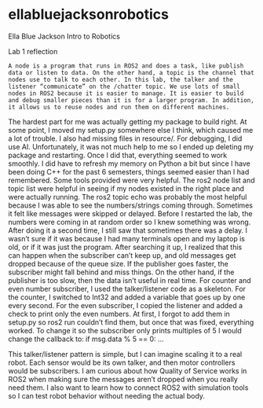 # ellabluejacksonrobotics

Ella Blue Jackson
Intro to Robotics 

Lab 1 reflection



	A node is a program that runs in ROS2 and does a task, like publish data or listen to data. On the other hand, a topic is the channel that nodes use to talk to each other. In this lab, the talker and the listener “communicate” on the /chatter topic. We use lots of small nodes in ROS2 because it is easier to manage. It is easier to build and debug smaller pieces than it is for a larger program. In addition, it allows us to reuse nodes and run them on different machines.

The hardest part for me was actually getting my package to build right. At some point, I moved my setup.py somewhere else I think, which caused me a lot of trouble. I also had missing files in resource/. For debugging, I did use AI. Unfortunately, it was not much help to me so I ended up deleting my package and restarting. Once I did that, everything seemed to work smoothly. I did have to refresh my memory on Python a bit but since I have been doing C++ for the past 6 semesters, things seemed easier than I had remembered.
Some tools provided were very helpful. The ros2 node list and topic list were helpful in seeing if my nodes existed in the right place and were actually running. The ros2 topic echo was probably the most helpful because I was able to see the numbers/strings coming through.
Sometimes it felt like messages were skipped or delayed. Before I restarted the lab, the numbers were coming in at random order so I knew something was wrong. After doing it a second time, I still saw that sometimes there was a delay. I wasn’t sure if it was because I had many terminals open and my laptop is old, or if it was just the program. After searching it up, I realized that this can happen when the subscriber can’t keep up, and old messages get dropped because of the queue size. If the publisher goes faster, the subscriber might fall behind and miss things. On the other hand, if the publisher is too slow, then the data isn’t useful in real time.
For counter and even number subscriber, I used the talker/listener code as a skeleton. For the counter, I switched to Int32 and added a variable that goes up by one every second. For the even subscriber, I copied the listener and added a check to print only the even numbers. At first, I forgot to add them in setup.py so ros2 run couldn’t find them, but once that was fixed, everything worked. To change it so the subscriber only prints multiples of 5 I would change the callback to:
if msg.data % 5 == 0:
    ...

This talker/listener pattern is simple, but I can imagine scaling it to a real robot. Each sensor would be its own talker, and then motor controllers would be subscribers. I am curious about how Quality of Service works in ROS2 when making sure the messages aren’t dropped when you really need them. I also want to learn how to connect ROS2 with simulation tools so I can test robot behavior without needing the actual body.


